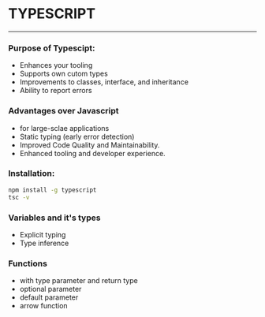 # TYPESCRIPT 
---
### Purpose of Typescipt:
+ Enhances your tooling
+ Supports own cutom types
+ Improvements to classes, interface, and inheritance 
+ Ability to report errors

### Advantages over Javascript
+ for large-sclae applications
+ Static typing (early error detection)
+ Improved Code Quality and Maintainability. 
+ Enhanced tooling and developer experience. 

### Installation: 
```bash
npm install -g typescript 
tsc -v
```
### Variables and it's types
+ Explicit typing
+ Type inference 

### Functions 
+ with type parameter and return type
+ optional parameter
+ default parameter
+ arrow function 

